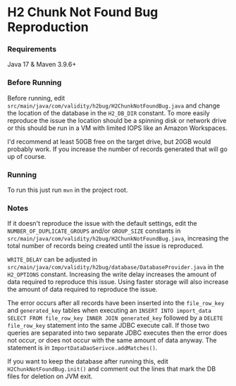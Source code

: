 # H2 Chunk Not Found Bug Reproduction

### Requirements

Java 17 & Maven 3.9.6+

### Before Running

Before running, edit `src/main/java/com/validity/h2bug/H2ChunkNotFoundBug.java` and change the location of the database
in the `H2_DB_DIR` constant.  To more easily reproduce the issue the location should be a spinning disk or network drive
or this should be run in a VM with limited IOPS like an Amazon Workspaces.

I'd recommend at least 50GB free on the target drive, but 20GB would probably work.  If you increase the number of
records generated that will go up of course.

### Running

To run this just run `mvn` in the project root.

### Notes

If it doesn't reproduce the issue with the default settings, edit the `NUMBER_OF_DUPLICATE_GROUPS` and/or `GROUP_SIZE`
constants in `src/main/java/com/validity/h2bug/H2ChunkNotFoundBug.java`, increasing the total number of records being
created until the issue is reproduced.

`WRITE_DELAY` can be adjusted in `src/main/java/com/validity/h2bug/database/DatabaseProvider.java` in the `H2_OPTIONS`
constant.  Increasing the write delay increases the amount of data required to reproduce this issue.  Using faster
storage will also increase the amount of data required to reproduce the issue.

The error occurs after all records have been inserted into the `file_row_key` and `generated_key` tables when
executing an `INSERT INTO import_data SELECT FROM file_row_key INNER JOIN generated_key` followed by a
`DELETE file_row_key` statement into the same JDBC execute call.  If those two queries are separated into two
separate JDBC executes then the error does not occur, or does not occur with the same amount of data anyway.
The statement is in `ImportDataDaoSerivce.addMatches()`.

If you want to keep the database after running this, edit `H2ChunkNotFoundBug.init()` and comment out the lines
that mark the DB files for deletion on JVM exit.